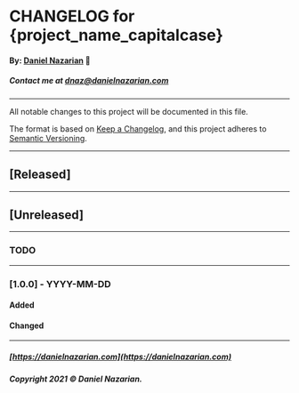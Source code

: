 # CHANGELOG for {project_name_capitalcase}
#### By: [Daniel Nazarian](https://danielnazarian) 🐧
##### Contact me at <dnaz@danielnazarian.com>

-------------------------------------------------------

All notable changes to this project will be documented in this file.

The format is based on [Keep a Changelog](https://keepachangelog.com/en/1.0.0/),
and this project adheres to [Semantic Versioning](https://semver.org/spec/v2.0.0.html).


-------------------------------------------------------

## [Released]

-------------------------------------------------------

## [Unreleased]

-------------------------------------------------------
### TODO


---------------------------

### [1.0.0] - YYYY-MM-DD

#### Added

#### Changed

-------------------------------------------------------

##### [https://danielnazarian.com](https://danielnazarian.com)
##### Copyright 2021 © Daniel Nazarian.
